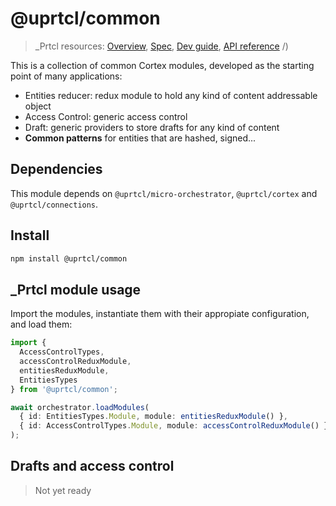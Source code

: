 # @uprtcl/common

> \_Prtcl resources: [Overview](https://github.com/uprtcl/spec/wiki), [Spec](https://github.com/uprtcl/spec), [Dev guide](https://github.com/uprtcl/js-uprtcl/wiki), [API reference](https://uprtcl.github.io/js-uprtcl/)
> /)

This is a collection of common Cortex modules, developed as the starting point of many applications:

- Entities reducer: redux module to hold any kind of content addressable object
- Access Control: generic access control
- Draft: generic providers to store drafts for any kind of content
- **Common patterns** for entities that are hashed, signed...

## Dependencies

This module depends on `@uprtcl/micro-orchestrator`, `@uprtcl/cortex` and `@uprtcl/connections`.

## Install

```bash
npm install @uprtcl/common
```

## \_Prtcl module usage

Import the modules, instantiate them with their appropiate configuration, and load them:

```ts
import {
  AccessControlTypes,
  accessControlReduxModule,
  entitiesReduxModule,
  EntitiesTypes
} from '@uprtcl/common';

await orchestrator.loadModules(
  { id: EntitiesTypes.Module, module: entitiesReduxModule() },
  { id: AccessControlTypes.Module, module: accessControlReduxModule() }
);
```

## Drafts and access control

> Not yet ready
